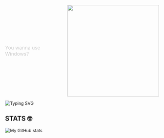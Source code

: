 <div style="display: flex; align-items: center; justify-content: center;">
  <div style="flex: 1; text-align: left; padding-right: 20px;">
    <p style="font-size: 16px; color: #ccc;">
      You wanna use Windows?
    </p>
  </div>
  
  <div>
    <img src="https://media3.giphy.com/media/v1.Y2lkPTc5MGI3NjExNnR5OG5jcmJ0OWptaWR3aWYxbTEyM2R5eXp1d3FnNHR5a3VvaWt2diZlcD12MV9pbnRlcm5hbF9naWZfYnlfaWQmY3Q9Zw/uILOqiSWRlB6HXl6ky/giphy.gif" width="300" />
  </div>
</div>


![Typing SVG](https://readme-typing-svg.demolab.com/?lines=What's+Goodie+ga;or+I+mean,+hello+stranger.&center=true&width=500&height=50)


## STATS 🤓
![My GitHub stats](https://github-readme-stats.vercel.app/api?username=SurvivalW&show_icons=true&theme=tokyonight)
